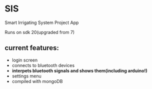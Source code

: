 # SIS
Smart Irrigating  System Project App 


Runs on sdk 20(upgraded from 7)

## current features:

* login screen
* connects to bluetooth devices
* **interpets bluetooth signals and shows them(including arduino!)**
* settings menu
* compiled with mongoDB


